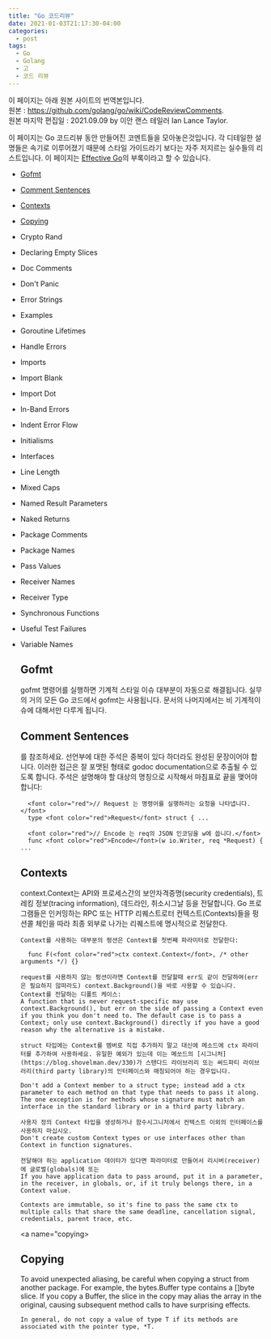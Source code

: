 ```yaml
---
title: "Go 코드리뷰"
date: 2021-01-03T21:17:30-04:00
categories:
  - post
tags:
  - Go
  - Golang
  - 고
  - 코드 리뷰
---
```


  이 페이지는 아래 원본 사이트의 번역본입니다.  
    원본 : https://github.com/golang/go/wiki/CodeReviewComments.  
    원본 마지막 편집일 : 2021.09.09 by 이안 랜스 테일러 Ian Lance Taylor.

이 페이지는 Go 코드리뷰 동안 만들어진 코멘트들을 모아놓은것입니다. 각 디테일한 설명들은 속기로 이루어졌기 때문에 스타일 가이드라기 보다는 자주 저지르는 실수들의 리스트입니다.
이 페이지는 [Effective Go](https://go.dev/doc/effective_go)의 부록이라고 할 수 있습니다.

- [Gofmt](#gofmt)
- [Comment Sentences](#commentsentences)
- [Contexts](#contexts)
- [Copying](#copying)
- Crypto Rand
- Declaring Empty Slices
- Doc Comments
- Don't Panic
- Error Strings
- Examples
- Goroutine Lifetimes
- Handle Errors
- Imports
- Import Blank
- Import Dot
- In-Band Errors
- Indent Error Flow
- Initialisms
- Interfaces
- Line Length
- Mixed Caps
- Named Result Parameters
- Naked Returns
- Package Comments
- Package Names
- Pass Values
- Receiver Names
- Receiver Type
- Synchronous Functions
- Useful Test Failures
- Variable Names

    <a name="gofmt">
      <h2>Gofmt</h2>
      gofmt 명령어를 실행하면 기계적 스타일 이슈 대부분이 자동으로 해결됩니다. 실무의 거의 모든 Go 코드에서 gofmt는 사용됩니다. 문서의 나머지에서는 비 기계적이슈에 대해서만 다루게 됩니다. 
    </a>

    <a name="commentsentences">
      <h2>Comment Sentences</h2> 
      <https://golang.org/doc/effective_go.html#commentary>를 참조하세요. 선언부에 대한 주석은 중복이 있다 하더라도 완성된 문장이어야 합니다. 이러한 접근은 잘 포맷된 형태로 godoc documentation으로 추출될 수 있도록 합니다. 주석은 설명해야 할 대상의 명칭으로 시작해서 마침표로 끝을 맺어야 합니다:

        <font color="red">// Request 는 명령어를 실행하라는 요청을 나타냅니다.</font>
        type <font color="red">Request</font> struct { ...

        <font color="red">// Encode 는 req의 JSON 인코딩을 w에 씁니다.</font>
        func <font color="red">Encode</font>(w io.Writer, req *Request) { ...

    </a>

    <a name="contexts"> 
      <h2>Contexts</h2>
      context.Context는 API와 프로세스간의 보안자격증명(security credentials), 트레킹 정보(tracing information), 데드라인, 취소시그날 등을 전달합니다. Go 프로그램들은 인커밍하는 RPC 또는 HTTP 리퀘스트로터 컨텍스트(Contexts)들을 펑션콜 체인을 따라 최종 외부로 나가는 리퀘스트에 명시적으로 전달한다.

      Context를 사용하는 대부분의 펑션은 Context를 첫번째 파라미터로 전달한다:

        func F(<font color="red">ctx context.Context</font>, /* other arguments */) {}

      request를 사용하지 않는 펑션이라면 Context를 전달할때 err도 같이 전달하여(err은 필요하지 않떠라도) context.Background()을 바로 사용할 수 있습니다.
      Context를 전달하는 디폴트 케이스:
      A function that is never request-specific may use context.Background(), but err on the side of passing a Context even if you think you don't need to. The default case is to pass a Context; only use context.Background() directly if you have a good reason why the alternative is a mistake.

      struct 타입에는 Context를 멤버로 직접 추가하지 말고 대신에 메소드에 ctx 파라미터를 추가하여 사용하세요. 유일한 예외가 있는데 이는 메쏘드의 [시그니처](https://blog.shovelman.dev/330)가 스탠다드 라이브러리 또는 써드파티 라이브러리(third party library)의 인터페이스와 매칭되어야 하는 경우입니다.

      Don't add a Context member to a struct type; instead add a ctx parameter to each method on that type that needs to pass it along. The one exception is for methods whose signature must match an interface in the standard library or in a third party library.

      사용자 정의 Context 타입을 생성하거나 함수시그니처에서 컨텍스트 이외의 인터페이스를 사용하지 마십시오.
      Don't create custom Context types or use interfaces other than Context in function signatures.

      전달해야 하는 application 데이타가 있다면 파라미터로 만들어서 리시버(receiver)에 글로벌(globals)에 또는
      If you have application data to pass around, put it in a parameter, in the receiver, in globals, or, if it truly belongs there, in a Context value.

      Contexts are immutable, so it's fine to pass the same ctx to multiple calls that share the same deadline, cancellation signal, credentials, parent trace, etc.

    </a>
    
    <a name="copying>
      <h2>Copying</h2>
      To avoid unexpected aliasing, be careful when copying a struct from another package. For example, the bytes.Buffer type contains a []byte slice. If you copy a Buffer, the slice in the copy may alias the array in the original, causing subsequent method calls to have surprising effects.

      In general, do not copy a value of type T if its methods are associated with the pointer type, *T.

    </a>
